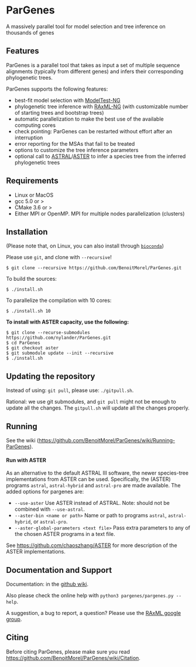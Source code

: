 # ParGenes

A massively parallel tool for model selection and tree inference on thousands of genes

## Features

ParGenes is a parallel tool that takes as input a set of multiple sequence alignments (typically from different genes) and infers their corresponding phylogenetic trees.

ParGenes supports the following features:

* best-fit model selection with [ModelTest-NG](https://github.com/ddarriba/modeltest)
* phylogenetic tree inference with [RAxML-NG](https://github.com/amkozlov/raxml-ng) (with customizable number of starting trees and bootstrap trees)
* automatic parallelization to make the best use of the available computing cores
* check pointing: ParGenes can be restarted without effort after an interruption
* error reporting for the MSAs that fail to be treated
* options to customize the tree inference parameters
* optional call to [ASTRAL](https://github.com/smirarab/ASTRAL)/[ASTER](https://github.com/chaoszhang/ASTER) to infer a species tree from the inferred phylogenetic trees

## Requirements

* Linux or MacOS
* gcc 5.0 or >
* CMake 3.6 or >
* Either MPI or OpenMP. MPI for multiple nodes parallelization (clusters)

## Installation

(Please note that, on Linux, you can also install through [`bioconda`](https://anaconda.org/bioconda/pargenes))

Please use `git`, and clone with `--recursive`!

    $ git clone --recursive https://github.com/BenoitMorel/ParGenes.git

To build the sources:

    $ ./install.sh

To parallelize the compilation with 10 cores:

    $ ./install.sh 10

**To install with ASTER capacity, use the following:**

    $ git clone --recurse-submodules https://github.com/nylander/ParGenes.git
    $ cd ParGenes
    $ git checkout aster
    $ git submodule update --init --recursive
    $ ./install.sh

## Updating the repository

Instead of using: `git pull`, please use: `./gitpull.sh`.

Rational: we use git submodules, and `git pull` might not be enough to update all the changes.
The `gitpull.sh` will update all the changes properly.

## Running

See the wiki (<https://github.com/BenoitMorel/ParGenes/wiki/Running-ParGenes>).

#### Run with ASTER

As an alternative to the default ASTRAL III software, the newer species-tree
implementations from ASTER can be used. Specifically, the (ASTER) programs
`astral`, `astral-hybrid` and `astral-pro` are made available.  The added
options for pargenes are:

- `--use-aster`  Use ASTER instead of ASTRAL. Note: should not be combined with `--use-astral`.
- `--aster-bin <name or path>`  Name or path to programs `astral`, `astral-hybrid`, or `astral-pro`.
- `--aster-global-parameters <text file>` Pass extra parameters to any of the chosen ASTER programs in a text file.

See <https://github.com/chaoszhang/ASTER> for more description of the ASTER implementations.

## Documentation and Support

Documentation: in the [github wiki](https://github.com/BenoitMorel/ParGenes/wiki).

Also please check the online help with `python3 pargenes/pargenes.py --help`.

A suggestion, a bug to report, a question? Please use the [RAxML google group](https://groups.google.com/forum/#!forum/raxml).

## Citing

Before citing ParGenes, please make sure you read <https://github.com/BenoitMorel/ParGenes/wiki/Citation>.

